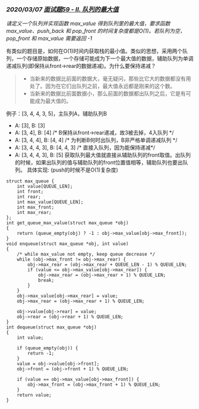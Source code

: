 ### *2020/03/07 [面试题59 - II. 队列的最大值](https://leetcode-cn.com/problems/dui-lie-de-zui-da-zhi-lcof/)*

*请定义一个队列并实现函数 max_value 得到队列里的最大值，要求函数max_value、push_back 和 pop_front 的时间复杂度都是O(1)。若队列为空，pop_front 和 max_value 需要返回 -1*

有类似的题目是，如何在O(1)时间内获取栈的最小值。类似的思想，采用两个队列，一个存储原始数据，一个存储可能成为下一个最大值的数据，辅助队列为单调递减队列(即保持从front->rear的数据递减)。为什么要保持递减？
> * 当新来的数据比前面的数据大，毫无疑问，那些比它大的数据都没有用处了。因为在它们出队列之前，最大值永远都是刚来的这个数。  
> * 当新来的数据比前面数据小，那么前面的数据都出队列之后，它是有可能成为最大值的。

例子：[3, 4, 4, 3, 5]，主队列A，辅助队列B  
* A: [3], B: [3]
* A: [3, 4], B: [4] /* B保持从front->rear递减，故3被去掉，4入队列 */
* A: [3, 4, 4], B: [4, 4] /* 为判断B何时出队列，B非严格单调递减队列 */
* A: [3, 4, 4, 3], B: [4, 4, 3] /* 直接入队列，因为能保持递减*/
* A: [3, 4, 4, 3], B: [5]
获取队列最大值就直接从辅助队列的front取值。出队列的时候，如果出队列的值与辅助队列的front位置值相等，辅助队列也要出队列。
具体实现: (push的时候不是O(1)复杂度)
```
struct max_queue {
    int value[QUEUE_LEN];
    int front;
    int rear;
    int max_value[QUEUE_LEN];
    int max_front;
    int max_rear;
};
int get_queue_max_value(struct max_queue *obj)
{
    return (queue_empty(obj) ? -1 : obj->max_value[obj->max_front]);
}
void enqueue(struct max_queue *obj, int value)
{
    /* while max_value not empty, keep queue decrease */
    while (obj->max_front != obj->max_rear) {
        obj->max_rear = (obj->max_rear + QUEUE_LEN - 1) % QUEUE_LEN;
        if (value <= obj->max_value[obj->max_rear]) {
            obj->max_rear = (obj->max_rear + 1) % QUEUE_LEN;
            break;
        }
    }
    obj->max_value[obj->max_rear] = value;
    obj->max_rear = (obj->max_rear + 1) % QUEUE_LEN;

    obj->value[obj->rear] = value;
    obj->rear = (obj->rear + 1) % QUEUE_LEN;
}
int dequeue(struct max_queue *obj)
{
    int value;

    if (queue_empty(obj)) {
        return -1;
    }
    value = obj->value[obj->front];
    obj->front = (obj->front + 1) % QUEUE_LEN;

    if (value == obj->max_value[obj->max_front]) {
        obj->max_front = (obj->max_front + 1) % QUEUE_LEN;
    }
    return value;
}
```
